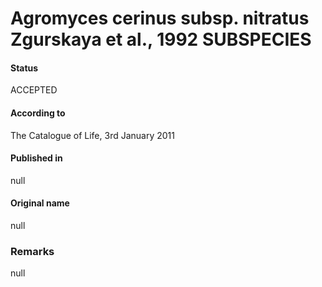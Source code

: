 # Agromyces cerinus subsp. nitratus Zgurskaya et al., 1992 SUBSPECIES

#### Status
ACCEPTED

#### According to
The Catalogue of Life, 3rd January 2011

#### Published in
null

#### Original name
null

### Remarks
null